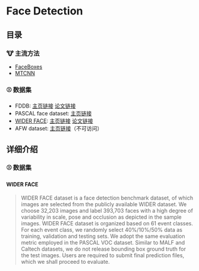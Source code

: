 # Face Detection

## 目录
### :cow: 主流方法

- [FaceBoxes](https://arxiv.org/pdf/1708.05234.pdf)
- [MTCNN](https://arxiv.org/pdf/1604.02878)

### :baseball: 数据集
- FDDB: [主页链接](http://vis-www.cs.umass.edu/fddb/) [论文链接](http://vis-www.cs.umass.edu/fddb/fddb.pdf)
- PASCAL face dataset: [主页链接](http://host.robots.ox.ac.uk/pascal/VOC/databases.html)
- [WIDER FACE](#WIDER-FACE): [主页链接](http://mmlab.ie.cuhk.edu.hk/projects/WIDERFace/) [论文链接](https://arxiv.org/pdf/1511.06523.pdf)
- AFW dataset: [主页链接](https://www.ics.uci.edu/~xzhu/face/)（不可访问）



## 详细介绍

### :baseball: 数据集
#### WIDER FACE
> WIDER FACE dataset is a face detection benchmark dataset, of which images are selected from the publicly available WIDER dataset. We choose 32,203 images and label 393,703 faces with a high degree of variability in scale, pose and occlusion as depicted in the sample images. WIDER FACE dataset is organized based on 61 event classes. For each event class, we randomly select 40%/10%/50% data as training, validation and testing sets. We adopt the same evaluation metric employed in the PASCAL VOC dataset. Similar to MALF and Caltech datasets, we do not release bounding box ground truth for the test images. Users are required to submit final prediction files, which we shall proceed to evaluate.


